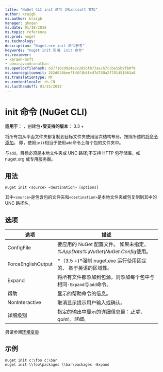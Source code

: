 ```yaml
---
title: "NuGet CLI init 命令 |Microsoft 文档"
author: kraigb
ms.author: kraigb
manager: ghogen
ms.date: 01/18/2018
ms.topic: reference
ms.prod: nuget
ms.technology: 
description: "Nuget.exe init 命令参考"
keywords: "nuget init 引用，init 命令"
ms.reviewer:
- karann-msft
- unniravindranathan
ms.openlocfilehash: 6d7710cd024e2c2956fb73aa767c3be55b9fb0f9
ms.sourcegitcommit: 262d026beeffd4f3b6fc47d780a2f701451663a8
ms.translationtype: MT
ms.contentlocale: zh-CN
ms.lasthandoff: 01/25/2018
---
```

# <a name="init-command-nuget-cli"></a>init 命令 (NuGet CLI)

**适用于：** ，创建包&bullet;**受支持的版本：** 3.3 +

将所有包从平面文件夹都复制到目标文件夹使用层次结构布局，按照所述的[将命令添加](cli-ref-add.md)。 即，使用`init`相当于使用`add`命令上每个包的文件夹中。

与`add`，目标必须是本地文件夹或 UNC 路径;不支持 HTTP 包存储库，如 nuget.org 或专用服务器。

## <a name="usage"></a>用法

```cli
nuget init <source> <destination> [options]
```

其中`<source>`是包含包的文件夹和`<destination>`是本地文件夹或包复制到其中的 UNC 路径名。

## <a name="options"></a>选项

| 选项 | 描述 |
| --- | --- |
| ConfigFile | 要应用的 NuGet 配置文件。 如果未指定， *%AppData%\NuGet\NuGet.Config*使用。 |
| ForceEnglishOutput | *（3.5 +)*强制 nuget.exe 运行使用固定的、 基于英语的区域性。 |
| Expand | 将所有文件都添加到包源，则添加每个包中与相同`-Expand`与`add`命令。 |
| 帮助 | 显示的帮助命令的信息。 |
| NonInteractive | 取消显示提示用户输入或确认。 |
| 详细级别 | 指定的输出中显示的详细信息量：*正常*， *quiet*，*详细*。 |

另请参阅[环境变量](cli-ref-environment-variables.md)

## <a name="examples"></a>示例

```cli
nuget init c:\foo c:\bar
nuget init \\foo\packages \\bar\packages -Expand
```

